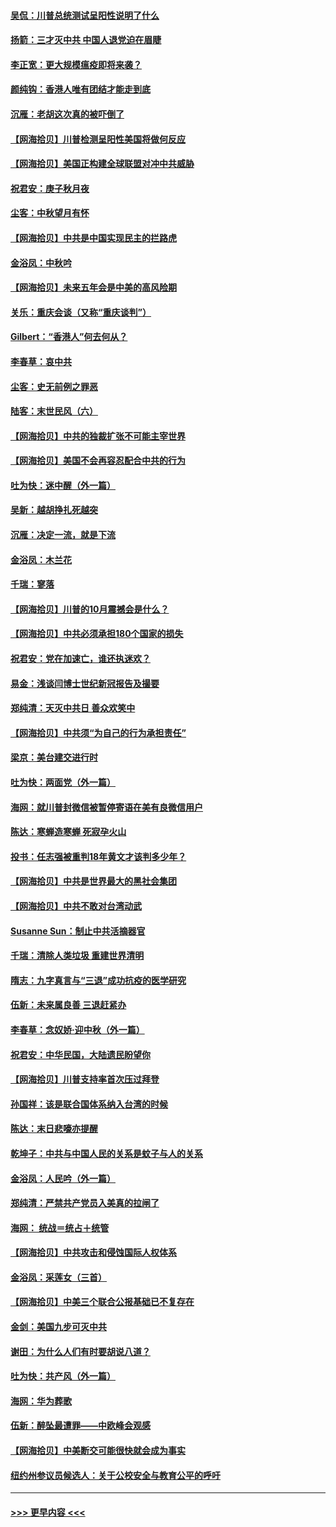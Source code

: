 #### [吴侃：川普总统测试呈阳性说明了什么](../pages/nsc993/n12451869.md?t=10060302) 
#### [扬箭：三才灭中共 中国人退党迫在眉睫](../pages/nsc993/n12451842.md?t=10060302) 
#### [李正宽：更大规模瘟疫即将来袭？](../pages/nsc993/n12451455.md?t=10060302) 
#### [颜纯钩：香港人唯有团结才能走到底](../pages/nsc993/n12450870.md?t=10060302) 
#### [沉雁：老胡这次真的被吓倒了](../pages/nsc993/n12449796.md?t=10060302) 
#### [【网海拾贝】川普检测呈阳性美国将做何反应](../pages/nsc993/n12449042.md?t=10060302) 
#### [【网海拾贝】美国正构建全球联盟对冲中共威胁](../pages/nsc993/n12446580.md?t=10060302) 
#### [祝君安：庚子秋月夜](../pages/nsc993/n12445870.md?t=10060302) 
#### [尘客：中秋望月有怀](../pages/nsc993/n12444632.md?t=10060302) 
#### [【网海拾贝】中共是中国实现民主的拦路虎](../pages/nsc993/n12443573.md?t=10060302) 
#### [金浴凤：中秋吟](../pages/nsc993/n12441773.md?t=10060302) 
#### [【网海拾贝】未来五年会是中美的高风险期](../pages/nsc993/n12440760.md?t=10060302) 
#### [关乐：重庆会谈（又称“重庆谈判”）](../pages/nsc993/n12437525.md?t=10060302) 
#### [Gilbert：“香港人”何去何从？](../pages/nsc993/n12435894.md?t=10060302) 
#### [李春草：哀中共](../pages/nsc993/n12435874.md?t=10060302) 
#### [尘客：史无前例之罪恶](../pages/nsc993/n12435762.md?t=10060302) 
#### [陆客：末世民风（六）](../pages/nsc993/n12435354.md?t=10060302) 
#### [【网海拾贝】中共的独裁扩张不可能主宰世界](../pages/nsc993/n12435151.md?t=10060302) 
#### [【网海拾贝】美国不会再容忍配合中共的行为](../pages/nsc993/n12433808.md?t=10060302) 
#### [吐为快：迷中醒（外一篇）](../pages/nsc993/n12433585.md?t=10060302) 
#### [吴新：越胡挣扎死越突](../pages/nsc993/n12433562.md?t=10060302) 
#### [沉雁：决定一流，就是下流](../pages/nsc993/n12432128.md?t=10060302) 
#### [金浴凤：木兰花](../pages/nsc993/n12432124.md?t=10060302) 
#### [千瑞：寥落](../pages/nsc993/n12432071.md?t=10060302) 
#### [【网海拾贝】川普的10月震撼会是什么？](../pages/nsc993/n12431624.md?t=10060302) 
#### [【网海拾贝】中共必须承担180个国家的损失](../pages/nsc993/n12428893.md?t=10060302) 
#### [祝君安：党在加速亡，谁还执迷欢？](../pages/nsc993/n12428652.md?t=10060302) 
#### [易金：浅谈闫博士世纪新冠报告及撮要](../pages/nsc993/n12426822.md?t=10060302) 
#### [郑纯清：天灭中共日 善众欢笑中](../pages/nsc993/n12426784.md?t=10060302) 
#### [【网海拾贝】中共须“为自己的行为承担责任”](../pages/nsc993/n12426067.md?t=10060302) 
#### [梁京：美台建交进行时](../pages/nsc993/n12424066.md?t=10060302) 
#### [吐为快：两面党（外一篇）](../pages/nsc993/n12424043.md?t=10060302) 
#### [海网：就川普封微信被暂停寄语在美有良微信用户](../pages/nsc993/n12424021.md?t=10060302) 
#### [陈达：寒蝉造寒蝉 死寂孕火山](../pages/nsc993/n12423958.md?t=10060302) 
#### [投书：任志强被重判18年黄文才该判多少年？](../pages/nsc993/n12423672.md?t=10060302) 
#### [【网海拾贝】中共是世界最大的黑社会集团](../pages/nsc993/n12423543.md?t=10060302) 
#### [【网海拾贝】中共不敢对台湾动武](../pages/nsc993/n12421418.md?t=10060302) 
#### [Susanne Sun：制止中共活摘器官](../pages/nsc993/n12419654.md?t=10060302) 
#### [千瑞：清除人类垃圾 重建世界清明](../pages/nsc993/n12419414.md?t=10060302) 
#### [隋志：九字真言与“三退”成功抗疫的医学研究](../pages/nsc993/n12419248.md?t=10060302) 
#### [伍新：未来属良善 三退赶紧办](../pages/nsc993/n12418496.md?t=10060302) 
#### [李春草：念奴娇·迎中秋（外一篇）](../pages/nsc993/n12418465.md?t=10060302) 
#### [祝君安：中华民国，大陆遗民盼望你](../pages/nsc993/n12418089.md?t=10060302) 
#### [【网海拾贝】川普支持率首次压过拜登](../pages/nsc993/n12418050.md?t=10060302) 
#### [孙国祥：该是联合国体系纳入台湾的时候](../pages/nsc993/n12417369.md?t=10060302) 
#### [陈达：末日悲嚎亦提醒](../pages/nsc993/n12416736.md?t=10060302) 
#### [乾坤子：中共与中国人民的关系是蚊子与人的关系](../pages/nsc993/n12416632.md?t=10060302) 
#### [金浴凤：人民吟（外一篇）](../pages/nsc993/n12416567.md?t=10060302) 
#### [郑纯清：严禁共产党员入美真的拉闸了](../pages/nsc993/n12416550.md?t=10060302) 
#### [海网： 统战＝统占＋统管](../pages/nsc993/n12416404.md?t=10060302) 
#### [【网海拾贝】中共攻击和侵蚀国际人权体系](../pages/nsc993/n12416250.md?t=10060302) 
#### [金浴凤：采莲女（三首）](../pages/nsc993/n12415517.md?t=10060302) 
#### [【网海拾贝】中美三个联合公报基础已不复存在](../pages/nsc993/n12415054.md?t=10060302) 
#### [金剑：美国九步可灭中共](../pages/nsc993/n12413183.md?t=10060302) 
#### [谢田：为什么人们有时要胡说八道？](../pages/nsc993/n12411861.md?t=10060302) 
#### [吐为快：共产风（外一篇）](../pages/nsc993/n12411761.md?t=10060302) 
#### [海网：华为葬歌](../pages/nsc993/n12410381.md?t=10060302) 
#### [伍新：醉坠最遭罪——中欧峰会观感](../pages/nsc993/n12410364.md?t=10060302) 
#### [【网海拾贝】中美断交可能很快就会成为事实](../pages/nsc993/n12409495.md?t=10060302) 
#### [纽约州参议员候选人：关于公校安全与教育公平的呼吁](../pages/nsc993/n12409228.md?t=10060302) 

----
#### [ >>> 更早内容 <<< ](../indexes/nsc993-earlier.md)

